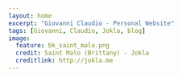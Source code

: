 ```yaml
---
layout: home
excerpt: "Giovanni Claudio - Personal Website"
tags: [Giovanni, Claudio, Jokla, blog]
image:
  feature: bk_saint_malo.png
  credit: Saint Malo (Brittany) - Jokla
  creditlink: http://jokla.me
---
```

